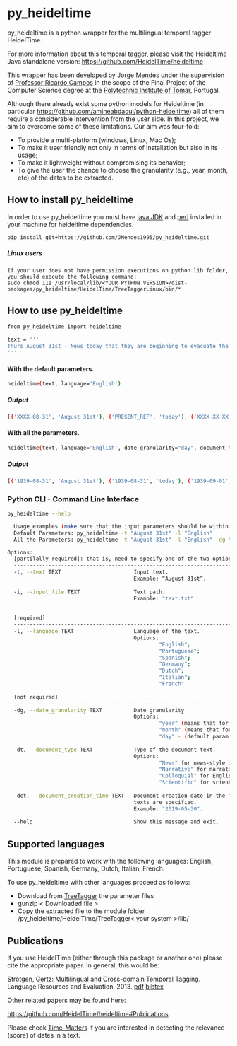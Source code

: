 # py_heideltime
py_heideltime is a python wrapper for the multilingual temporal tagger HeidelTime.

For more information about this temporal tagger, please visit the Heideltime Java standalone version: https://github.com/HeidelTime/heideltime

This wrapper has been developed by Jorge Mendes under the supervision of [Professor Ricardo Campos](http://www.ccc.ipt.pt/~ricardo/) in the scope of the Final Project of the Computer Science degree at the [Polytechnic Institute of Tomar](http://portal2.ipt.pt/), Portugal.

Although there already exist some python models for Heideltime (in particular https://github.com/amineabdaoui/python-heideltime) all of them require a considerable intervention from the user side. In this project, we aim to overcome some of these limitations. Our aim was four-fold:

 - To provide a multi-platform (windows, Linux, Mac Os);
 - To make it user friendly not only in terms of installation but also in its usage;
 - To make it lightweight without compromising its behavior;
 - To give the user the chance to choose the granularity (e.g., year, month, etc) of the dates to be extracted.

## How to install py_heideltime
In order to use py_heideltime you must have [java JDK](https://www.oracle.com/technetwork/java/javase/downloads/index.html) and [perl](https://www.perl.org/get.html) installed in your machine for heideltime dependencies.
```bash
pip install git+https://github.com/JMendes1995/py_heideltime.git
```
##### Linux users
    If your user does not have permission executions on python lib folder, you should execute the following command:
    sudo chmod 111 /usr/local/lib/<YOUR PYTHON VERSION>/dist-packages/py_heideltime/HeidelTime/TreeTaggerLinux/bin/*
    
## How to use py_heideltime
``` bash
from py_heideltime import heideltime

text = '''
Thurs August 31st - News today that they are beginning to evacuate the London children tomorrow. Percy is a billeting officer. I can't see that they will be much safer here.
'''
```

#### With the default parameters.
```` bash
heideltime(text, language='English')
````

##### Output
```` bash
[('XXXX-08-31', 'August 31st'), ('PRESENT_REF', 'today'), ('XXXX-XX-XX', 'tomorrow')]
````

#### With all the parameters.
```` bash
heideltime(text, language='English', date_granularity="day", document_type='news', document_creation_time='1939-08-31')
````
##### Output
```` bash
[('1939-08-31', 'August 31st'), ('1939-08-31', 'today'), ('1939-09-01', 'tomorrow')] 
````


### Python CLI -  Command Line Interface
``` bash
py_heideltime --help

  Usage_examples (make sure that the input parameters should be within quotes): 
  Default Parameters: py_heideltime -t "August 31st" -l "English"
  All the Parameters: py_heideltime -t "August 31st" -l "English" -dg "day" -dt "News" -dct "1939-08-31"

Options:
  [partilally-required]: that is, need to specify one of the two options (text or input_file).
  ----------------------------------------------------------------------------------------------------------------------------------
  -t, --text TEXT                       Input text. 
                                        Example: “August 31st”.
                                        
  -i, --input_file TEXT                 Text path.
                                        Example: "text.txt"
  
  
  [required]
  ----------------------------------------------------------------------------------------------------------------------------------
  -l, --language TEXT                   Language of the text. 
                                        Options: 
                                                "English";
                                                "Portuguese";
                                                "Spanish"; 
                                                "Germany";
                                                "Dutch";
                                                "Italian";
                                                "French".
  
  [not required] 
  -----------------------------------------------------------------------------------------------------------------------------------                      
  -dg, --date_granularity TEXT          Date granularity
                                        Options: 
                                                "year" (means that for the date YYYY-MM-DD only the YYYY will be retrieved); 
                                                "month" (means that for the date YYYY-MM-DD only the YYYY-MM will be retrieved); 
                                                "day" - (default param. Means that for the date YYYY-MM-DD it will retrieve YYYY-MM-DD).
                                  
  -dt, --document_type TEXT             Type of the document text.
                                        Options: 
                                                "News" for news-style documents - default param; 
                                                "Narrative" for narrative-style documents (e.g., Wikipedia articles); 
                                                "Colloquial" for English colloquial (e.g., Tweets and SMS);  
                                                "Scientific" for scientific articles (e.g., clinical trails).
                                           
  -dct, --document_creation_time TEXT   Document creation date in the format YYYY-MM-DD. Taken into account when "News" or "Colloquial" 
                                        texts are specified.
                                        Example: "2019-05-30".
                                        
  --help                                Show this message and exit.

```

## Supported languages

This module is prepared to work with the following languages: English, Portuguese, Spanish, Germany, Dutch, Italian, French.

To use py_heideltime with other languages proceed as follows:
  
  - Download from [TreeTagger](https://www.cis.uni-muenchen.de/~schmid/tools/TreeTagger/) the parameter files
  - gunzip < Downloaded file >
  - Copy the extracted file to the module folder /py_heideltime/HeidelTime/TreeTagger< your system >/lib/


## Publications 

If you use HeidelTime (either through this package or another one) please cite the appropriate paper. In general, this would be:

Strötgen, Gertz: Multilingual and Cross-domain Temporal Tagging. Language Resources and Evaluation, 2013. [pdf](https://link.springer.com/article/10.1007%2Fs10579-012-9179-y) [bibtex](https://dbs.ifi.uni-heidelberg.de/files/Team/jannik/publications/stroetgen_bib.html#LREjournal2013)

 
Other related papers may be found here:

https://github.com/HeidelTime/heideltime#Publications

Please check [Time-Matters](https://github.com/LIAAD/Time-Matters) if you are interested in detecting the relevance (score) of dates in a text.
